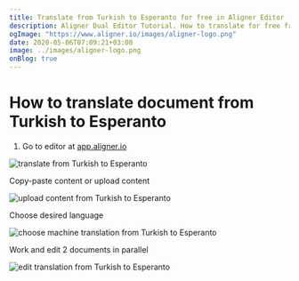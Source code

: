 ```yaml
---
title: Translate from Turkish to Esperanto for free in Aligner Editor
description: Aligner Dual Editor Tutorial. How to translate for free from Turkish to Esperanto. Aligner is multilingual document management platform. 
ogImage: "https://www.aligner.io/images/aligner-logo.png"
date: 2020-05-06T07:09:21+03:00
image: ../images/aligner-logo.png
onBlog: true
---
```


# How to translate document from Turkish to Esperanto

1. Go to editor at [app.aligner.io](https://app.aligner.io "Aligner App web page")

![translate from Turkish to Esperanto](../aligner-blank-editor.png "translate from Turkish to Esperanto")

Copy-paste content or upload content

![upload content from Turkish to Esperanto](../aligner-uploaded-document.png "upload content from Turkish to Esperanto")

Choose desired language

![choose machine translation from Turkish to Esperanto](../aligner-language-dropdown.png "choose machine translation from Turkish to Esperanto")

Work and edit 2 documents in parallel

![edit translation from Turkish to Esperanto](../aligner-double-sitded-editor.png "edit translation from Turkish to Esperanto")

